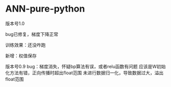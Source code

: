 # ANN-pure-python

版本号1.0

bug已修复，梯度下降正常

训练效果：还没咋跑

新增：权值保存


版本号0.9 
bug：梯度消失，怀疑bp算法有误，或者relu函数有问题
     应该是W初始化方法有错，正向传播时超出float范围
     未进行数据归一化，导致数据过大，溢出float范围
